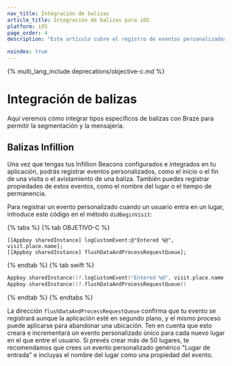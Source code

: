 ```yaml
---
nav_title: Integración de balizas
article_title: Integración de balizas para iOS
platform: iOS
page_order: 4
description: "Este artículo cubre el registro de eventos personalizados utilizando Infillion Beacons para iOS."

noindex: true
---
```


{% multi_lang_include deprecations/objective-c.md %}

# Integración de balizas

Aquí veremos cómo integrar tipos específicos de balizas con Braze para permitir la segmentación y la mensajería.

## Balizas Infillion

Una vez que tengas tus Infillion Beacons configurados e integrados en tu aplicación, podrás registrar eventos personalizados, como el inicio o el fin de una visita o el avistamiento de una baliza. También puedes registrar propiedades de estos eventos, como el nombre del lugar o el tiempo de permanencia.

Para registrar un evento personalizado cuando un usuario entra en un lugar, introduce este código en el método `didBeginVisit`:

{% tabs %}
{% tab OBJETIVO-C %}

```objc
[[Appboy sharedInstance] logCustomEvent:@"Entered %@", visit.place.name];
[[Appboy sharedInstance] flushDataAndProcessRequestQueue];
```

{% endtab %}
{% tab swift %}

```swift
Appboy.sharedInstance()?.logCustomEvent("Entered %@", visit.place.name)
Appboy.sharedInstance()?.flushDataAndProcessRequestQueue()
```

{% endtab %}
{% endtabs %}

La dirección `flushDataAndProcessRequestQueue` confirma que tu evento se registrará aunque la aplicación esté en segundo plano, y el mismo proceso puede aplicarse para abandonar una ubicación. Ten en cuenta que esto creará e incrementará un evento personalizado único para cada nuevo lugar en el que entre el usuario. Si prevés crear más de 50 lugares, te recomendamos que crees un evento personalizado genérico "Lugar de entrada" e incluyas el nombre del lugar como una propiedad del evento.
